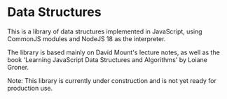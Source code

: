 # Data Structures

This is a library of data structures implemented in JavaScript, using CommonJS modules and NodeJS 18 as the interpreter.

The library is based mainly on David Mount's lecture notes, as well as the book 'Learning JavaScript Data Structures and Algorithms' by Loiane Groner.

Note: This library is currently under construction and is not yet ready for production use.
